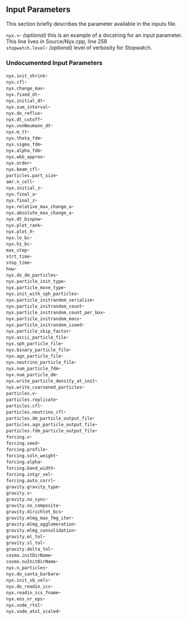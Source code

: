 ## Input Parameters
This section briefly describes the parameter available in the inputs file.

`nyx.v`- _(optional)_ this is an example of a docstring for an input parameter. This line lives in Source/Nyx.cpp, line 258  
`stopwatch.level`- _(optional)_ level of verbosity for Stopwatch.  
### Undocumented Input Parameters

`nyx.init_shrink`-   
`nyx.cfl`-   
`nyx.change_max`-   
`nyx.fixed_dt`-   
`nyx.initial_dt`-   
`nyx.sum_interval`-   
`nyx.do_reflux`-   
`nyx.dt_cutoff`-   
`nyx.vonNeumann_dt`-   
`nyx.m_tt`-   
`nyx.theta_fdm`-   
`nyx.sigma_fdm`-   
`nyx.alpha_fdm`-   
`nyx.wkb_approx`-   
`nyx.order`-   
`nyx.beam_cfl`-   
`particles.part_size`-   
`amr.n_cell`-   
`nyx.initial_z`-   
`nyx.final_a`-   
`nyx.final_z`-   
`nyx.relative_max_change_a`-   
`nyx.absolute_max_change_a`-   
`nyx.dt_binpow`-   
`nyx.plot_rank`-   
`nyx.plot_X`-   
`nyx.lo_bc`-   
`nyx.hi_bc`-   
`max_step`-   
`strt_time`-   
`stop_time`-   
`how`-   
`nyx.do_dm_particles`-   
`nyx.particle_init_type`-   
`nyx.particle_move_type`-   
`nyx.init_with_sph_particles`-   
`nyx.particle_initrandom_serialize`-   
`nyx.particle_initrandom_count`-   
`nyx.particle_initrandom_count_per_box`-   
`nyx.particle_initrandom_mass`-   
`nyx.particle_initrandom_iseed`-   
`nyx.particle_skip_factor`-   
`nyx.ascii_particle_file`-   
`nyx.sph_particle_file`-   
`nyx.binary_particle_file`-   
`nyx.agn_particle_file`-   
`nyx.neutrino_particle_file`-   
`nyx.num_particle_fdm`-   
`nyx.num_particle_dm`-   
`nyx.write_particle_density_at_init`-   
`nyx.write_coarsened_particles`-   
`particles.v`-   
`particles.replicate`-   
`particles.cfl`-   
`particles.neutrino_cfl`-   
`particles.dm_particle_output_file`-   
`particles.agn_particle_output_file`-   
`particles.fdm_particle_output_file`-   
`forcing.v`-   
`forcing.seed`-   
`forcing.profile`-   
`forcing.soln_weight`-   
`forcing.alpha`-   
`forcing.band_width`-   
`forcing.intgr_vel`-   
`forcing.auto_corrl`-   
`gravity.gravity_type`-   
`gravity.v`-   
`gravity.no_sync`-   
`gravity.no_composite`-   
`gravity.dirichlet_bcs`-   
`gravity.mlmg_max_fmg_iter`-   
`gravity.mlmg_agglomeration`-   
`gravity.mlmg_consolidation`-   
`gravity.ml_tol`-   
`gravity.sl_tol`-   
`gravity.delta_tol`-   
`cosmo.initDirName`-   
`cosmo.nuInitDirName`-   
`nyx.n_particles`-   
`nyx.do_santa_barbara`-   
`nyx.init_sb_vels`-   
`nyx.do_readin_ics`-   
`nyx.readin_ics_fname`-   
`nyx.eos_nr_eps`-   
`nyx.vode_rtol`-   
`nyx.vode_atol_scaled`-   
